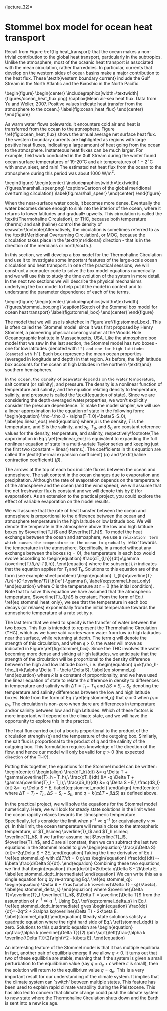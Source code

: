 (lecture_32)=
# Stommel box model for ocean heat transport

Recall from Figure \ref{fig:heat_transport} that the ocean makes a non-trivial contribution to the global heat transport, particularly in the subtropics. Unlike the atmosphere, most of the oceanic heat transport is associated with the mean circulation, rather than eddies. In particular, currents that develop on the western sides of ocean basins make a major contribution to the heat flux. These \textit{western boundary current} include the Gulf Stream in the North Atlantic and the Kuroshio in the North Pacific.

\begin{figure}
\begin{center}
\includegraphics[width=\textwidth]{figures/ocean_heat_flux.png}
\caption{Mean air-sea heat flux. Data from Yu and Weller, 2007. Positive values indicate heat transfer from the atmosphere to the ocean.}
\label{fig:ocean_heat_flux}
\end{center}
\end{figure}

As warm water flows polewards, it encounters cold air and heat is transferred from the ocean to the atmosphere. Figure \ref{fig:ocean_heat_flux} shows the annual average net surface heat flux. The western boundary currents are highlighted as regions with large positive heat fluxes, indicating a large amount of heat going from the ocean to the atmosphere. Instanteous heat fluxes can be much larger. For example, field work conducted in the Gulf Stream during the winter found ocean surface temperatures of 19-20$^\circ$C and air temperatures of $1-2^\circ$C with snow, sleet, and rain! The estimated net heat flux from the ocean to the atmosphere during this period was about 1000 W/m$^2$. 

\begin{figure}
\begin{center}
\includegraphics[width=\textwidth]{figures/marshall_speer.png}
\caption{Cartoon of the global meridional overturning circulation}
\label{fig:marshall_speer}
\end{center}
\end{figure}

When the near-surface water cools, it becomes more dense. Eventually the water becomes dense enough to sink into the interior of the ocean, where it returns to lower latitudes and gradually upwells. This circulation is called the \textit{Thermohaline Circulation}, or THC, because both temperature (thermo) and salt (haline) control the density of seawater\footnote{Alternatively, the circulation is sometimes referred to as the \textit{Meridional Overturning Circulation}, or MOC, because the circulation takes place in the \textit{meridional} direction - that is in the direction of the meridians or north/south.}.

In this section, we will develop a box model for the Thermohaline Circulation and use it to investigate some important features of the large-scale ocean circulation and heat transport. In one of the practical sessions, we will construct a computer code to solve the box model equations numerically and we will use this to study the time evolution of the system in more detail. In the next two sections we will describe the physical mechanisms underlying the box model to help put it the model in context and to understand the parameter dependence of each of the terms.

\begin{figure}
\begin{center}
\includegraphics[width=\textwidth]{figures/stommel_box.png}
\caption{Sketch of the Stommel box model for ocean heat transport}
\label{fig:stommel_box}
\end{center}
\end{figure}

The model that we will use is sketched in Figure \ref{fig:stommel_box}. This is often called the `Stommel model' since it was first proposed by Henry Stommel, a pioneering physical oceanographer at the Woods Hole Oceanographic Institute in Massachusetts, USA. Like the atmosphere box model that we saw in the last section, the Stommel model has two boxes - one for low latitudes (denoted with ``l") and one for high latitudes (denoted wth ``h"). Each box represents the mean ocean properties (averaged in longitude and depth) in that region. As before, the high latitude box accounts for the ocean at high latitudes in the northern \textit{and} southern hemispheres.

In the ocean, the density of seawater depends on the water temperature, salt content (or salinity), and pressure. The density is a nonlinear function of temperature and salinity, and the equation relating density to temperature, salinity, and pressure is called the \textit{equation of state}. Since we are considering the depth-averaged water properties, we won't explicitly consider the pressure dependence. To make the model simpler, we will use a linear approximation to the equation of state in the following form:
\begin{equation}
\rho=\rho_0 - \alpha(T-T_0)+\beta(S-S_0),
\label{eq:linear_eos}
\end{equation}
where $\rho$ is the density, $T$ is the temperature, and $S$ is the salinity, and $\rho_0$, $T_0$, and $S_0$ are constant reference values for the density, temperature, and salinity, respectively\footnote{The appoximation in Eq.\ \ref{eq:linear_eos} is equivalent to expanding the full nonlinear equation of state in a multi-variate Taylor series and keeping just the first two (constant + linear) terms.}. The coefficients in this equation are called the \textit{thermal expansion coefficient} ($\alpha$) and \textit{haline contraction coefficient} ($\beta$).

The arrows at the top of each box indicate fluxes between the ocean and atmosphere. The salt content in the ocean changes due to evaporation and precipitation. Although the rate of evaporation depends on the temperature of the atmosphere and the ocean (and the wind speed), we will assume that the net freshwater flux is constant and we will denote this by $E$ (for evaporation). As an extension to the practical project, you could explore the effect of variable evaporation on the model results.

We will assume that the rate of heat transfer between the ocean and atmosphere is proportional to the difference between the ocean and atmosphere temperature in the high latitude or low latitude box. We will denote the temperate in the atmosphere above the low and high latitude boxes by $\overline{T_l}$ and $\overline{T_h}$. To model the heat exchange between the ocean and atmosphere, we use a `relaxation' term which causes the temperature in the ocean to gradually `relax' towards the temperature in the atmosphere. Specifically, in a model without any exchange between the boxes ($q=0$), the temperature in each box would evolve according to
\begin{equation}
\frac{dT_{l,h}}{dt}=\gamma (\overline{T}_{l,h}-T_{l,h}),
\end{equation}
where the subscript $l,h$ indicates that the equation applies for $T_l$ and $T_h$. Solutions to this equation are of the form (see example sheet problem)
\begin{equation}
T_{lh}=\overline{T}_{l,h}+(C-\overline{T}_{l,h})e^{-\gamma t},
\label{eq:stommel_heat_only}
\end{equation}
where $C$ is the temperature at $t=0$ (the initial condition). Note that to solve this equation we have assumed that the atmospheric temperature, $\overline{T}_{l,h}$ is constant. From the form of Eq.\ \ref{eq:stommel_heat_only}, we see that the temperature in each box decays (or relaxes) exponentially from the initial temperature towards the atmospheric temperature at a rate set by $\gamma$.

The last term that we need to specify is the transfer of water between the two boxes. This flux is intended to represent the Thermohaline Circulation (THC), which as we have said carries warm water from low to high latitudes near the surface, while returning at depth. The term $q$ will denote the strength of this circulation, and when $q>0$, the water will move as indicated in Figure \ref{fig:stommel_box}. Since the THC involves the water becoming more dense and sinking at high latitudes, we anticipate that the strength of the circulation will be proportional to the density difference between the high and low latitude boxes, i.e.
\begin{equation}
q=k(\rho_h-\rho_l)=k(\alpha \Delta T - \beta \Delta S),
\label{eq:stommel_q}
\end{equation}
where $k$ is a constant of proportionality, and we have used the linear equation of state to relate the difference in density to differences in temperature and salinity with $\Delta T=T_l-T_h$ and $\Delta S=S_l-S_h$ denoting the temperature and salinity differences between the low and high latitude boxes. Note from the form of Eq.\ \ref{eq:stommel_q} that $q=0$ when $\rho_l=\rho_h$. The circulation is non-zero when there are differences in temperature and/or salinity between low and high latitudes. Which of these factors is more important will depend on the climate state, and we will have the opportunity to explore this in the practical. 

The heat flux carried out of a box is proportional to the product of the circulation strength ($q$) and the temperature of the outgoing box. Similarly, the salt flux is proportional to the product of $q$ and the salinity of the outgoing box. This formulation requires knowledge of the direction of the flow, and hence our model will only be valid for $q>0$ (the expected direction of the THC). 

Putting this together, the equations for the Stommel model can be written:
\begin{center}
\begin{align}
\frac{dT_h}{dt} &= q \Delta T + \gamma(\overline{T}_h - T_h),\\
\frac{dT_l}{dt} &= -q \Delta T + \gamma(\overline{T}_l - T_l),\\
\frac{dS_h}{dt} &= q \Delta S - E,\\
\frac{dS_l}{dt} &= -q \Delta S + E,
\label{eq:stommel_model}
\end{align}
\end{center}
where $\Delta T=T_l-T_h$, $\Delta S=S_l-S_h$, and $q=k(\alpha \Delta T - \beta \Delta S)$ as defined above.

In the practical project, we will solve the equations for the Stommel model numerically. Here, we will look for steady state solutions in the limit when the ocean rapidly relaxes towards the atmospheric temperature. Specifically, let's consider the limit when $\gamma^{-1}\ll q^{-1}$ (or equivalanetly $\gamma\gg q$). In this limit, the ocean temperature will remain close to the atmospheric temperature, or $T_l\simeq \overline{T}_l$ and $T_h \simeq \overline{T}_h$. If we further assume that $\overline{T}_l$, $\overline{T}_h$, and $E$ are all constant, then we can subtract the last two equations in the Stommel model to give
\begin{equation}
\frac{d\Delta S}{dt}=-2q\Delta S + 2E.
\end{equation}
Taking the time derivative of Eq.\ \ref{eq:stommel_q} with $d\Delta T/dt=0$ gives
\begin{equation}
\frac{dq}{dt}=-k\beta \frac{d\Delta S}{dt}.
\end{equation}
Combining these two equations, we find that
\begin{equation}
\frac{dq}{dt}=2k\beta q\Delta S - 2k\beta E.
\label{eq:stommel_dqdt_intermediate}
\end{equation}
We can write this as a single equation for $q$ by re-arranging Eq.\ \ref{eq:stommel_q}:
\begin{equation}
\Delta S = \frac{\alpha k \overline{\Delta T} - q}{k\beta},
\label{eq:stommel_delta_s}
\end{equation}
where $\overline{\Delta T}=\overline{T}_l-\overline{T}_h$, $\Delta T = \overline{\Delta T}$ from the assumption of $\gamma^{-1}\ll q^{-1}$. Using Eq.\ \ref{eq:stommel_delta_s} in Eq.\ \ref{eq:stommel_dqdt_intermediate} gives
\begin{equation}
\frac{dq}{dt}=-2q^2 + 2\alpha kq\overline{\Delta T} - 2k\beta E.
\label{stommel_dqdt}
\end{equation}
Steady state solutions satisfy a quadratic equation where the right hand side of Eq.\ \ref{stommel_dqdt} is zero. Solutions to this quadratic equation are
\begin{equation}
q=\frac{\alpha k \overline{\Delta T}}{2} \pm \sqrt{\left(\frac{\alpha k \overline{\Delta T}}{2}\right)^2 - k\beta E}.
\end{equation}

An interesting feature of the Stommel model is that it has multiple equilibria. In fact, another pair of equilibria emerge if we allow $q<0$. It turns out that two of these equilibria are stable, meaning that if the system is given a small perturbation to the equilibrium value (say $q=q_e+\epsilon$ where $\epsilon$ is small), then the solution will return to the equilibrium value $q=q_e$. This is a very important result for our understanding of the climate system. It implies that the climate system can `switch' between multiple states. This feature has been used to explain rapid climate variability during the Pleistocene. This has also led to concern that climate change could push the climate system to new state where the Thermohaline Circulation shuts down and the Earth is sent into a new ice age.
